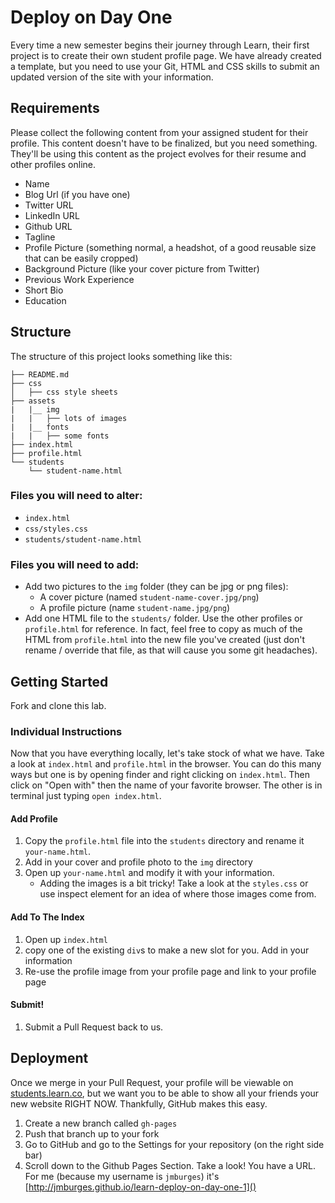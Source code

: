 # Deploy on Day One

Every time a new semester begins their journey through Learn, their first project is to create their own student profile page. We have already created a template, but you need to use your Git, HTML and CSS skills to submit an updated version of the site with your information.

## Requirements

Please collect the following content from your assigned student for their profile. This content doesn't have to be finalized, but you need something. They'll be using this content as the project evolves for their resume and other profiles online.

* Name
* Blog Url (if you have one)
* Twitter URL
* LinkedIn URL
* Github URL
* Tagline
* Profile Picture (something normal, a headshot, of a good reusable size that can be easily cropped)
* Background Picture (like your cover picture from Twitter)
* Previous Work Experience
* Short Bio
* Education

## Structure

The structure of this project looks something like this:

```text
├── README.md
├── css
│   ├── css style sheets
├── assets
|   |__ img
|   |   ├── lots of images
|   |__ fonts
|   |   ├── some fonts
├── index.html
├── profile.html
└── students
    └── student-name.html
```

### Files you will need to alter:
  * `index.html`
  * `css/styles.css`
  * `students/student-name.html`

### Files you will need to add:
  * Add two pictures to the `img` folder (they can be jpg or png files):
    * A cover picture (named `student-name-cover.jpg/png`)
    * A profile picture (name `student-name.jpg/png`)
  * Add one HTML file to the `students/` folder. Use the other profiles or `profile.html` for reference. In fact, feel free to copy as much of the HTML from `profile.html` into the new file you've created (just don't rename / override that file, as that will cause you some git headaches).

## Getting Started

Fork and clone this lab.

### Individual Instructions

Now that you have everything locally, let's take stock of what we have. Take a look at `index.html` and `profile.html` in the browser. You can do this many ways but one is by opening finder and right clicking on `index.html`. Then click on "Open with" then the name of your favorite browser. The other is in terminal just typing `open index.html`.

#### Add Profile

  1. Copy the `profile.html` file into the `students` directory and rename it `your-name.html`. 
  2. Add in your cover and profile photo to the `img` directory
  3. Open up `your-name.html` and modify it with your information.
     * Adding the images is a bit tricky! Take a look at the `styles.css` or use inspect element for an idea of where those images come from.

#### Add To The Index

  1. Open up `index.html`
  2. copy one of the existing `div`s to make a new slot for you. Add in your information
  3. Re-use the profile image from your profile page and link to your profile page

#### Submit!

  1. Submit a Pull Request back to us.

## Deployment

Once we merge in your Pull Request, your profile will be viewable on [students.learn.co](), but we want you to be able to show all your friends your new website RIGHT NOW. Thankfully, GitHub makes this easy.

  1. Create a new branch called `gh-pages`
  2. Push that branch up to your fork
  3. Go to GitHub and go to the Settings for your repository (on the right side bar)
  4. Scroll down to the Github Pages Section. Take a look! You have a URL. For me (because my username is `jmburges`) it's [http://jmburges.github.io/learn-deploy-on-day-one-1]()

